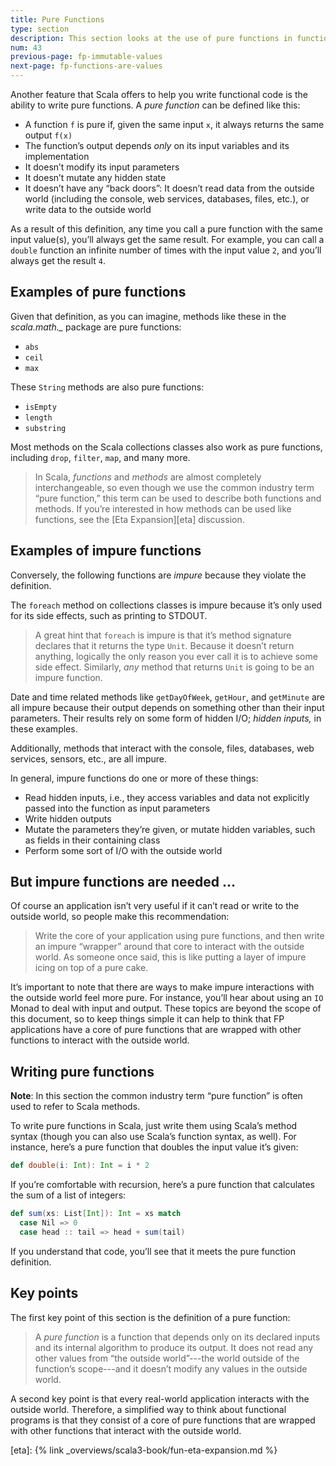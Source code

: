 ```yaml
---
title: Pure Functions
type: section
description: This section looks at the use of pure functions in functional programming.
num: 43
previous-page: fp-immutable-values
next-page: fp-functions-are-values
---
```



Another feature that Scala offers to help you write functional code is the ability to write pure functions.
A _pure function_ can be defined like this:

- A function `f` is pure if, given the same input `x`, it always returns the same output `f(x)`
- The function’s output depends _only_ on its input variables and its implementation
- It doesn’t modify its input parameters
- It doesn’t mutate any hidden state
- It doesn’t have any “back doors”: It doesn’t read data from the outside world (including the console, web services, databases, files, etc.), or write data to the outside world

As a result of this definition, any time you call a pure function with the same input value(s), you’ll always get the same result.
For example, you can call a `double` function an infinite number of times with the input value `2`, and you’ll always get the result `4`.



## Examples of pure functions

Given that definition, as you can imagine, methods like these in the *scala.math._* package are pure functions:

- `abs`
- `ceil`
- `max`

These `String` methods are also pure functions:

- `isEmpty`
- `length`
- `substring`

Most methods on the Scala collections classes also work as pure functions, including `drop`, `filter`, `map`, and many more.

> In Scala, _functions_ and _methods_ are almost completely interchangeable, so even though we use the common industry term “pure function,” this term can be used to describe both functions and methods.
> If you’re interested in how methods can be used like functions, see the [Eta Expansion][eta] discussion.



## Examples of impure functions

Conversely, the following functions are _impure_ because they violate the definition.

The `foreach` method on collections classes is impure because it’s only used for its side effects, such as printing to STDOUT.

> A great hint that `foreach` is impure is that it’s method signature declares that it returns the type `Unit`.
> Because it doesn’t return anything, logically the only reason you ever call it is to achieve some side effect.
> Similarly, _any_ method that returns `Unit` is going to be an impure function.

Date and time related methods like `getDayOfWeek`, `getHour`, and `getMinute` are all impure because their output depends on something other than their input parameters.
Their results rely on some form of hidden I/O; _hidden inputs,_ in these examples.

Additionally, methods that interact with the console, files, databases, web services, sensors, etc., are all impure.

In general, impure functions do one or more of these things:

- Read hidden inputs, i.e., they access variables and data not explicitly passed into the function as input parameters
- Write hidden outputs
- Mutate the parameters they’re given, or mutate hidden variables, such as fields in their containing class
- Perform some sort of I/O with the outside world



## But impure functions are needed ...

Of course an application isn’t very useful if it can’t read or write to the outside world, so people make this recommendation:

> Write the core of your application using pure functions, and then write an impure “wrapper” around that core to interact with the outside world.
> As someone once said, this is like putting a layer of impure icing on top of a pure cake.

It’s important to note that there are ways to make impure interactions with the outside world feel more pure.
For instance, you’ll hear about using an `IO` Monad to deal with input and output.
These topics are beyond the scope of this document, so to keep things simple it can help to think that FP applications have a core of pure functions that are wrapped with other functions to interact with the outside world.



## Writing pure functions

**Note**: In this section the common industry term “pure function” is often used to refer to Scala methods.

To write pure functions in Scala, just write them using Scala’s method syntax (though you can also use Scala’s function syntax, as well).
For instance, here’s a pure function that doubles the input value it’s given:

```scala
def double(i: Int): Int = i * 2
```

If you’re comfortable with recursion, here’s a pure function that calculates the sum of a list of integers:

```scala
def sum(xs: List[Int]): Int = xs match
  case Nil => 0
  case head :: tail => head + sum(tail)
```

If you understand that code, you’ll see that it meets the pure function definition.



## Key points

The first key point of this section is the definition of a pure function:

> A _pure function_ is a function that depends only on its declared inputs and its internal algorithm to produce its output.
> It does not read any other values from “the outside world”---the world outside of the function’s scope---and it doesn’t modify any values in the outside world.

A second key point is that every real-world application interacts with the outside world.
Therefore, a simplified way to think about functional programs is that they consist of a core of pure functions that are wrapped with other functions that interact with the outside world.



[eta]: {% link _overviews/scala3-book/fun-eta-expansion.md %}

